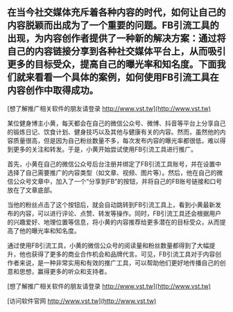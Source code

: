 ## **在当今社交媒体充斥着各种内容的时代，如何让自己的内容脱颖而出成为了一个重要的问题。FB引流工具的出现，为内容创作者提供了一种新的解决方案：通过将自己的内容链接分享到各种社交媒体平台上，从而吸引更多的目标受众，提高自己的曝光率和知名度。下面我们就来看看一个具体的案例，如何使用FB引流工具在内容创作中取得成功。**

[想了解推广相关软件的朋友请登录 http://www.vst.tw](http://www.vst.tw)

某位健身博主小黄，每天都会在自己的微信公众号、微博、抖音等平台上分享自己的锻炼日记、饮食计划、健身技巧以及其他与健康有关的内容。然而，虽然他的内容质量很高，但是因为自己粉丝数量不多，每次发布内容的曝光率都很低，难以得到更多的关注和转发。于是，小黄开始尝试使用FB引流工具进行推广。

首先，小黄在自己的微信公众号后台注册并绑定了FB引流工具账号，并在设置中选择了自己需要推广的内容类型（如文章、视频、图片等）。然后，他在自己的微信公众号文章中，加入了一个“分享到FB”的按钮，并将自己的FB账号链接和口号放在了文章底部。

当他的粉丝点击了这个按钮后，就会自动跳转到FB引流工具上，看到小黄最新发布的内容，可以进行评论、点赞、转发等操作。同时，FB引流工具还会根据用户的兴趣爱好、地理位置等信息，将小黄的内容推荐给更多潜在的目标受众，从而提高了他的曝光率和知名度。

通过使用FB引流工具，小黄的微信公众号的阅读量和粉丝数量都得到了大幅提升，他也获得了更多的商业合作机会和品牌代言。可见，FB引流工具对于内容创作者来说，是一种非常实用和有效的推广工具，可以帮助他们更好地传播自己的创意和思想，赢得更多的听众和支持者。

[想了解推广相关软件的朋友请登录 http://www.vst.tw](http://www.vst.tw)


[访问软件官网 http://www.vst.tw](http://www.vst.tw)
